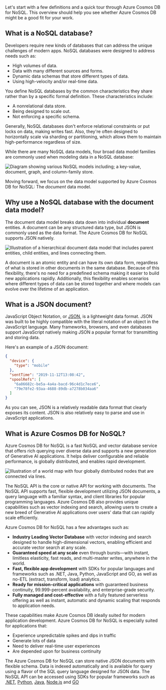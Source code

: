 Let's start with a few definitions and a quick tour through Azure Cosmos DB for NoSQL. This overview should help you see whether Azure Cosmos DB might be a good fit for your work.

## What is a NoSQL database?

Developers require new kinds of databases that can address the unique challenges of modern apps. NoSQL databases were designed to address needs such as:

- High volumes of data.
- Data with many different sources and forms.
- Dynamic data schemas that store different types of data.
- Using high-velocity and/or real-time data.

You define NoSQL databases by the common characteristics they share rather than by a specific formal definition. These characteristics include:

- A nonrelational data store.
- Being designed to scale out.
- Not enforcing a specific schema.

Generally, NoSQL databases don't enforce relational constraints or put locks on data, making writes fast. Also, they're often designed to horizontally scale via sharding or partitioning, which allows them to maintain high-performance regardless of size.

While there are many NoSQL data models, four broad data model families are commonly used when modeling data in a NoSQL database:

![Diagram showing various NoSQL models including; a key-value, document, graph, and column-family store.](../media/2-nosql-db.png)

Moving forward, we focus on the data model supported by Azure Cosmos DB for NoSQL: The *document* data model.

## Why use a NoSQL database with the document data model?

The document data model breaks data down into individual **document** entities. A document can be any structured data type, but JSON is commonly used as the data format. The Azure Cosmos DB for NoSQL supports JSON natively.

![Illustration of a hierarchical document data model that includes parent entities, child entities, and lines connecting them.](../media/2-document-db.png)

A document is an atomic entity and can have its own data form, regardless of what is stored in other documents in the same database. Because of this flexibility, there's no need for a predefined schema making it easier to build new applications rapidly. Additionally, this flexibility enables scenarios where different types of data can be stored together and where models can evolve over the lifetime of an application.

## What is a JSON document?

JavaScript Object Notation, or [JSON][json.org], is a lightweight data format. JSON was built to be highly compatible with the literal notation of an object in the JavaScript language. Many frameworks, browsers, and even databases support JavaScript natively making JSON a popular format for transmitting and storing data.

Here's an example of a JSON document:

```json
{
  "device": {
    "type": "mobile"
  },
  "sentTime": "2019-11-12T13:08:42",
  "spoolRefs": [
    "6a86682c-be5a-4a4a-bacd-96c4d1c7ece6",
    "79e78fe2-93aa-4688-89db-a7278b034aa6"
  ]
}
```

As you can see, JSON is a relatively readable data format that clearly exposes its content. JSON is also relatively easy to parse and use in JavaScript applications.

## What is Azure Cosmos DB for NoSQL?

Azure Cosmos DB for NoSQL is a fast NoSQL and vector database service that offers rich querying over diverse data and supports a new generation of Generative AI applications. It helps deliver configurable and reliable performance, is globally distributed, and enables rapid development.

![Illustration of a world map with four globally distributed nodes that are connected via lines.](../media/2-azure-cosmos-db.png)

The NoSQL API is the core or native API for working with documents. The NoSQL API supports fast, flexible development utilizing JSON documents, a query language with a familiar syntax, and client libraries for popular programming languages. Azure Cosmos DB also provides unique capabilities such as vector indexing and search, allowing users to create a new breed of Generative AI applications over users' data that can rapidly scale efficiently.

Azure Cosmos DB for NoSQL has a few advantages such as:

- **Industry Leading Vector Database** with vector indexing and search designed to handle high-dimensional vectors, enabling efficient and accurate vector search at any scale.
- **Guaranteed speed at any scale** even through bursts—with instant, limitless elasticity, fast reads, and multi-master writes, anywhere in the world.
- **Fast, flexible app development** with SDKs for popular languages and frameworks such as .NET, Java, Python, JavaScript and GO, as well as no-ETL (extract, transform, load) analytics.
- **Ready for mission-critical applications** with guaranteed business continuity, 99.999-percent availability, and enterprise-grade security.
- **Fully managed and cost-effective** with a fully featured serverless offering as well as instant, automatic and dynamic scaling that responds to application needs.

These capabilities make Azure Cosmos DB ideally suited for modern application development. Azure Cosmos DB for NoSQL is especially suited for applications that:

- Experience unpredictable spikes and dips in traffic
- Generate lots of data
- Need to deliver real-time user experiences
- Are depended upon for business continuity

The Azure Cosmos DB for NoSQL can store native JSON documents with flexible schema. Data is indexed automatically and is available for query using a flavor of the SQL query language designed for JSON data. The NoSQL API can be accessed using SDKs for popular frameworks such as [.NET][/azure/cosmos-db/sql/sql-api-sdk-dotnet-standard], [Python][/azure/cosmos-db/sql/sql-api-sdk-python], [Java][/azure/cosmos-db/sql/sql-api-sdk-java-v4], [Node.js][/azure/cosmos-db/sql/sql-api-sdk-node] and [GO](/azure/cosmos-db/sql/sql-api-sdk-go)

[/azure/cosmos-db/sql/sql-api-sdk-dotnet-standard]: /azure/cosmos-db/sql/sql-api-sdk-dotnet-standard
[/azure/cosmos-db/sql/sql-api-sdk-java-v4]: /azure/cosmos-db/sql/sql-api-sdk-java-v4
[/azure/cosmos-db/sql/sql-api-sdk-node]: /azure/cosmos-db/sql/sql-api-sdk-node
[/azure/cosmos-db/sql/sql-api-sdk-python]: /azure/cosmos-db/sql/sql-api-sdk-python
[/azure/cosmos-db/sql/sql-api-sdk-go]: /azure/cosmos-db/sql/sql-api-sdk-go
[json.org]: https://www.json.org
